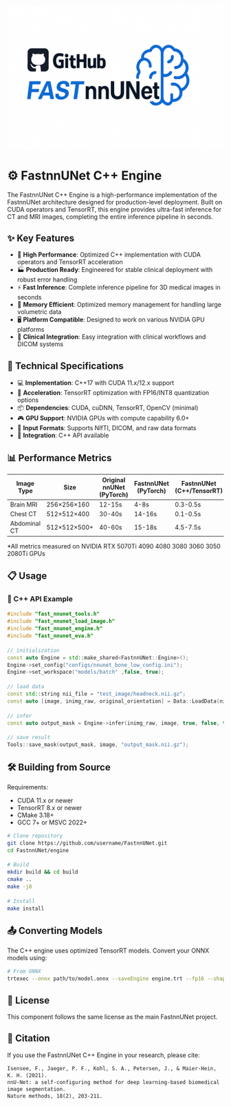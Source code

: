 <div align="center">
  <img src="../public/fastnnunet-logo.png" alt="FastnnUNet Logo" width="600">
</div>

# ⚙️ FastnnUNet C++ Engine

The FastnnUNet C++ Engine is a high-performance implementation of the FastnnUNet architecture designed for production-level deployment. Built on CUDA operators and TensorRT, this engine provides ultra-fast inference for CT and MRI images, completing the entire inference pipeline in seconds.

## ✨ Key Features

- 🚀 **High Performance**: Optimized C++ implementation with CUDA operators and TensorRT acceleration
- 🏭 **Production Ready**: Engineered for stable clinical deployment with robust error handling
- ⚡ **Fast Inference**: Complete inference pipeline for 3D medical images in seconds
- 💾 **Memory Efficient**: Optimized memory management for handling large volumetric data
- 🖥️ **Platform Compatible**: Designed to work on various NVIDIA GPU platforms
- 🏥 **Clinical Integration**: Easy integration with clinical workflows and DICOM systems

## 🔧 Technical Specifications

- 💻 **Implementation**: C++17 with CUDA 11.x/12.x support
- 🚄 **Acceleration**: TensorRT optimization with FP16/INT8 quantization options
- 📦 **Dependencies**: CUDA, cuDNN, TensorRT, OpenCV (minimal)
- 🎮 **GPU Support**: NVIDIA GPUs with compute capability 6.0+
- 📄 **Input Formats**: Supports NIfTI, DICOM, and raw data formats
- 🔌 **Integration**: C++ API available

## 📊 Performance Metrics

| Image Type | Size | Original nnUNet (PyTorch) | FastnnUNet (PyTorch) | FastnnUNet (C++/TensorRT) |
|------------|------|--------------------------|---------------------|--------------------------|
| Brain MRI  | 256×256×160 | 12-15s | 4-8s | 0.3-0.5s |
| Chest CT   | 512×512×400 | 30-40s | 14-16s | 0.1-0.5s |
| Abdominal CT | 512×512×500+ | 40-60s | 15-18s | 4.5-7.5s |

*All metrics measured on NVIDIA RTX 5070Ti 4090 4080 3080 3060 3050 2080Ti GPUs

## 📋 Usage

### 💼 C++ API Example

```cpp
#include "fast_nnunet_tools.h"
#include "fast_nnunet_load_image.h"
#include "fast_nnunet_engine.h"
#include "fast_nnunet_eva.h"

// initialization
const auto Engine = std::make_shared<FastnnUNet::Engine>();
Engine->set_config("configs/nnunet_bone_low_config.ini");
Engine->set_workspace("models/batch" ,false, true);

// load data
const std::string nii_file = "test_image/headneck.nii.gz";
const auto [image, inimg_raw, original_orientation] = Data::LoadData(nii_file);

// infer
const auto output_mask = Engine->infer(inimg_raw, image, true, false, true);

// save result
Tools::save_mask(output_mask, image, "output_mask.nii.gz");
```

## 🛠️ Building from Source

Requirements:
- CUDA 11.x or newer
- TensorRT 8.x or newer
- CMake 3.18+
- GCC 7+ or MSVC 2022+

```bash
# Clone repository
git clone https://github.com/username/FastnnUNet.git
cd FastnnUNet/engine

# Build
mkdir build && cd build
cmake ..
make -j8

# Install
make install
```

## 📤 Converting Models

The C++ engine uses optimized TensorRT models. Convert your ONNX models using:

```bash
# From ONNX
trtexec --onnx path/to/model.onnx --saveEngine engine.trt --fp16 --shapes=input:batch_size x 1 x D x H x W(enable batch infer)
```

## 📜 License

This component follows the same license as the main FastnnUNet project.

## 📝 Citation

If you use the FastnnUNet C++ Engine in your research, please cite:

```
Isensee, F., Jaeger, P. F., Kohl, S. A., Petersen, J., & Maier-Hein, K. H. (2021). 
nnU-Net: a self-configuring method for deep learning-based biomedical image segmentation. 
Nature methods, 18(2), 203-211.
``` 

